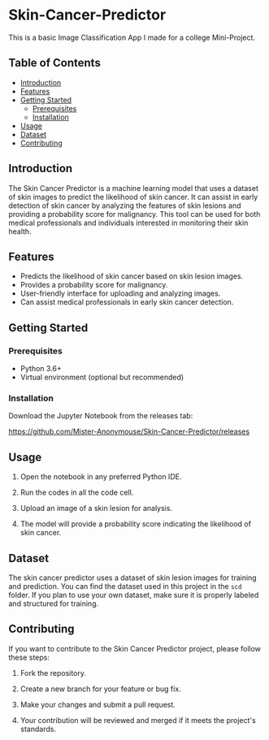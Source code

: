 # Skin-Cancer-Predictor
This is a basic Image Classification App I made for a college Mini-Project.

## Table of Contents

- [Introduction](#introduction)
- [Features](#features)
- [Getting Started](#getting-started)
  - [Prerequisites](#prerequisites)
  - [Installation](#installation)
- [Usage](#usage)
- [Dataset](#dataset)
- [Contributing](#contributing)

## Introduction

The Skin Cancer Predictor is a machine learning model that uses a dataset of skin images to predict the likelihood of skin cancer. It can assist in early detection of skin cancer by analyzing the features of skin lesions and providing a probability score for malignancy. This tool can be used for both medical professionals and individuals interested in monitoring their skin health.

## Features

- Predicts the likelihood of skin cancer based on skin lesion images.
- Provides a probability score for malignancy.
- User-friendly interface for uploading and analyzing images.
- Can assist medical professionals in early skin cancer detection.

## Getting Started

### Prerequisites

- Python 3.6+
- Virtual environment (optional but recommended)

### Installation

  Download the Jupyter Notebook from the releases tab:
  
  https://github.com/Mister-Anonymouse/Skin-Cancer-Predictor/releases

## Usage

1. Open the notebook in any preferred Python IDE.

2. Run the codes in all the code cell.

4. Upload an image of a skin lesion for analysis.

5. The model will provide a probability score indicating the likelihood of skin cancer.

## Dataset

The skin cancer predictor uses a dataset of skin lesion images for training and prediction. You can find the dataset used in this project in the `scd` folder. If you plan to use your own dataset, make sure it is properly labeled and structured for training.

## Contributing

If you want to contribute to the Skin Cancer Predictor project, please follow these steps:

1. Fork the repository.

2. Create a new branch for your feature or bug fix.

3. Make your changes and submit a pull request.

4. Your contribution will be reviewed and merged if it meets the project's standards.
